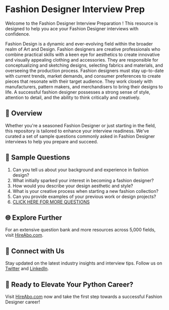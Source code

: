 # Fashion Designer Interview Prep

Welcome to the Fashion Designer Interview Preparation ! This resource is designed to help you ace your Fashion Designer interviews with confidence.

Fashion Design is a dynamic and ever-evolving field within the broader realm of Art and Design. Fashion designers are creative professionals who combine practical skills with a keen eye for aesthetics to create innovative and visually appealing clothing and accessories. They are responsible for conceptualizing and sketching designs, selecting fabrics and materials, and overseeing the production process. Fashion designers must stay up-to-date with current trends, market demands, and consumer preferences to create pieces that resonate with their target audience. They work closely with manufacturers, pattern makers, and merchandisers to bring their designs to life. A successful fashion designer possesses a strong sense of style, attention to detail, and the ability to think critically and creatively.

## 🚀 Overview

Whether you're a seasoned Fashion Designer or just starting in the field, this repository is tailored to enhance your interview readiness. We've curated a set of sample questions commonly asked in Fashion Designer interviews to help you prepare and succeed.

## 📝 Sample Questions

1. Can you tell us about your background and experience in fashion design?
2. What initially sparked your interest in becoming a fashion designer?
3. How would you describe your design aesthetic and style?
4. What is your creative process when starting a new fashion collection?
5. Can you provide examples of your previous work or design projects?
6. [CLICK HERE FOR MORE QUESTIONS](https://hireabo.com/job/6_1_0/Fashion%20Designer)

## 🌐 Explore Further

For an extensive question bank and more resources across 5,000 fields, visit [HireAbo.com](https://www.hireabo.com).

## 📱 Connect with Us

Stay updated on the latest industry insights and interview tips. Follow us on [Twitter](https://twitter.com/hireabo) and [LinkedIn](https://www.linkedin.com/in/hire-abo-3609972a8/).

## 🚀 Ready to Elevate Your Python Career?

Visit [HireAbo.com](https://www.hireabo.com) now and take the first step towards a successful Fashion Designer career!